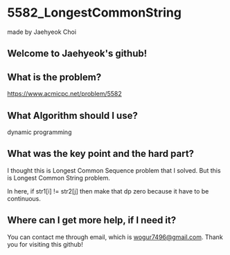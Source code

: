 # 5582_LongestCommonString

made by Jaehyeok Choi

## Welcome to Jaehyeok's github!

## What is the problem?

https://www.acmicpc.net/problem/5582

## What Algorithm should I use?

dynamic programming

## What was the key point and the hard part?

I thought this is Longest Common Sequence problem that I solved. But this is Longest Common String problem.

In here, if str1[i] != str2[j] then make that dp zero because it have to be continuous.

## Where can I get more help, if I need it?

You can contact me through email, which is wogur7496@gmail.com.
Thank you for visiting this github!
